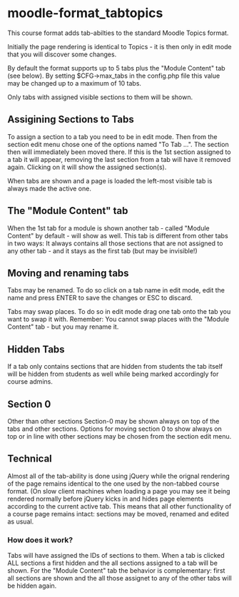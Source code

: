 # moodle-format_tabtopics
This course format adds tab-abilties to the standard Moodle Topics format.

Initially the page rendering is identical to Topics - it is then only in edit mode that you will discover some changes.

By default the format supports up to 5 tabs plus the "Module Content" tab (see below).
By setting $CFG->max_tabs in the config.php file this value may be changed up to a maximum of 10 tabs.

Only tabs with assigned visible sections to them will be shown.

Assigining Sections to Tabs
----
To assign a section to a tab you need to be in edit mode. Then from the section edit menu chose one of the options named "To Tab ...". The section then will immediately been moved there.
If this is the 1st section assigned to a tab it will appear, removing the last section from a tab will have it removed again. Clicking on it will show the assigned section(s).

When tabs are shown and a page is loaded the left-most visible tab is always made the active one.

The "Module Content" tab
----
When the 1st tab for a module is shown another tab - called "Module Content" by default - will show as well. This tab is different from other tabs in two ways: 
It always contains all those sections that are not assigned to any other tab - and it stays as the first tab (but may be invisible!)

Moving and renaming tabs
----
Tabs may be renamed. To do so click on a tab name in edit mode, edit the name and press ENTER to save the changes or ESC to discard.

Tabs may swap places. To do so in edit mode drag one tab onto the tab you want to swap it with. Remember: You cannot swap places with the "Module Content" tab - but you may rename it.
  
Hidden Tabs
----
If a tab only contains sections that are hidden from students the tab itself will be hidden from students as well while being marked accordingly for course admins.

Section 0
----
Other than other sections Section-0 may be shown always on top of the tabs and other sections. Options for moving section 0 to show always on top or in line with other sections may be chosen from the section edit menu.

Technical
---------
Almost all of the tab-ability is done using jQuery while the orignal rendering of the page remains identical to the one used by the non-tabbed course format.
(On slow client machines when loading a page you may see it being rendered normally before jQuery kicks in and hides page elements according to the current active tab.
This means that all other functionality of a course page remains intact: sections may be moved, renamed and edited as usual.
<h3>How does it work? </h3>
Tabs will have assigned the IDs of sections to them. When a tab is clicked ALL sections a first hidden and the all sections assigned to a tab will be shown.
For the "Module Content" tab the behavior is complementary: first all sections are shown and the all those assignet to any of the other tabs will be hidden again.
